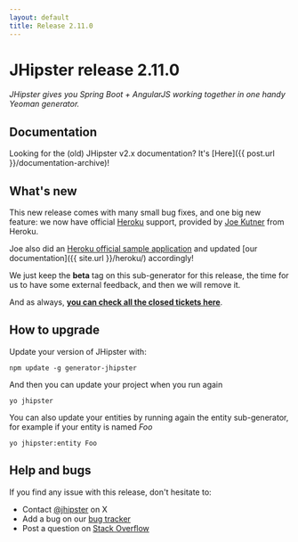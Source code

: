 ```yaml
---
layout: default
title: Release 2.11.0
---
```


JHipster release 2.11.0
==================

*JHipster gives you Spring Boot + AngularJS working together in one handy Yeoman generator.*

Documentation
----------

Looking for the (old) JHipster v2.x documentation? It's [Here]({{ post.url }}/documentation-archive)!

What's new
----------

This new release comes with many small bug fixes, and one big new feature: we now have official [Heroku](https://www.heroku.com/home) support, provided by [Joe Kutner](https://twitter.com/codefinger) from Heroku.

Joe also did an [Heroku official sample application](https://github.com/kissaten/jhipster-example) and updated [our documentation]({{ site.url }}/heroku/) accordingly!

We just keep the **beta** tag on this sub-generator for this release, the time for us to have some external feedback, and then we will remove it.

And as always, __[you can check all the closed tickets here](https://github.com/jhipster/generator-jhipster/issues?q=milestone%3A2.11.0+is%3Aclosed)__.

How to upgrade
------------

Update your version of JHipster with:

```
npm update -g generator-jhipster
```

And then you can update your project when you run again

```
yo jhipster
```

You can also update your entities by running again the entity sub-generator, for example if your entity is named _Foo_

```
yo jhipster:entity Foo
```

Help and bugs
--------------

If you find any issue with this release, don't hesitate to:

- Contact [@jhipster](https://twitter.com/jhipster) on X
- Add a bug on our [bug tracker](https://github.com/jhipster/generator-jhipster/issues?state=open)
- Post a question on [Stack Overflow](http://stackoverflow.com/tags/jhipster/info)
